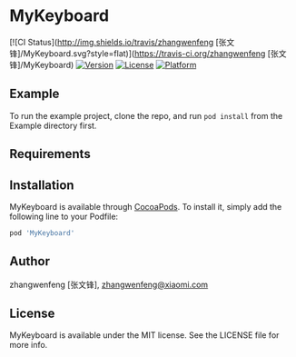# MyKeyboard

[![CI Status](http://img.shields.io/travis/zhangwenfeng [张文锋]/MyKeyboard.svg?style=flat)](https://travis-ci.org/zhangwenfeng [张文锋]/MyKeyboard)
[![Version](https://img.shields.io/cocoapods/v/MyKeyboard.svg?style=flat)](http://cocoapods.org/pods/MyKeyboard)
[![License](https://img.shields.io/cocoapods/l/MyKeyboard.svg?style=flat)](http://cocoapods.org/pods/MyKeyboard)
[![Platform](https://img.shields.io/cocoapods/p/MyKeyboard.svg?style=flat)](http://cocoapods.org/pods/MyKeyboard)

## Example

To run the example project, clone the repo, and run `pod install` from the Example directory first.

## Requirements

## Installation

MyKeyboard is available through [CocoaPods](http://cocoapods.org). To install
it, simply add the following line to your Podfile:

```ruby
pod 'MyKeyboard'
```

## Author

zhangwenfeng [张文锋], zhangwenfeng@xiaomi.com

## License

MyKeyboard is available under the MIT license. See the LICENSE file for more info.
